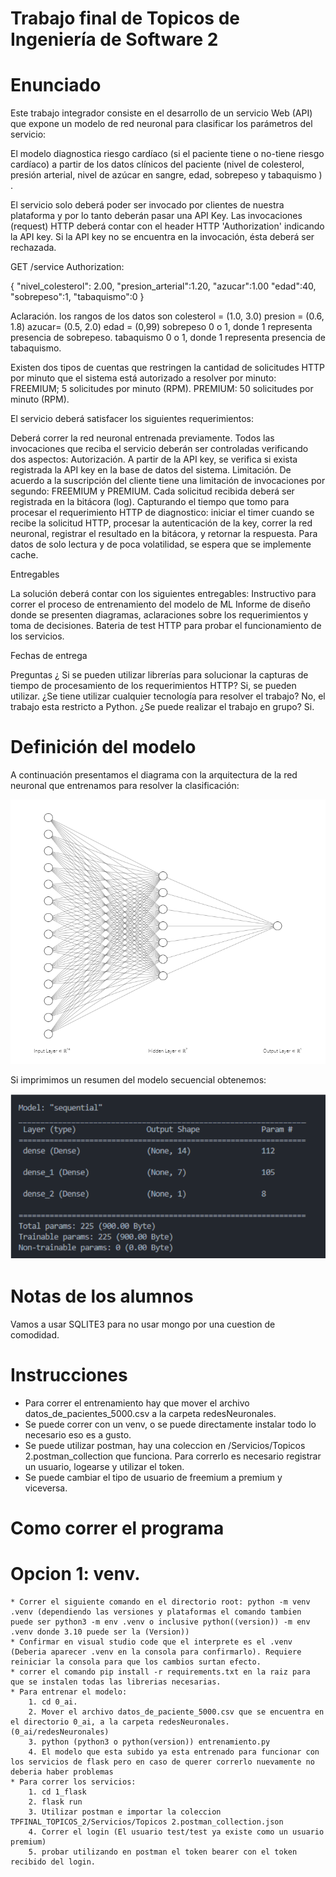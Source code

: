 # Trabajo final de Topicos de Ingeniería de Software 2

# Enunciado
Este trabajo integrador consiste en el desarrollo de un servicio Web (API) que expone un modelo de red neuronal para clasificar los parámetros del servicio:

El modelo diagnostica riesgo cardíaco (si el paciente tiene o no-tiene riesgo cardíaco) a partir de los datos clínicos del paciente (nivel de colesterol, presión arterial, nivel de azúcar en sangre, edad, sobrepeso y tabaquismo ) .

El servicio solo deberá poder ser invocado por clientes de nuestra plataforma y por lo tanto deberán pasar una API Key.  Las invocaciones (request) HTTP deberá contar con el header HTTP 'Authorization' indicando la API key.  Si la API key no se encuentra en la invocación, ésta deberá ser rechazada.

GET /service
Authorization: <API Key generada>

{
"nivel_colesterol": 2.00,
"presion_arterial":1.20,
"azucar":1.00
"edad":40,
"sobrepeso":1,
"tabaquismo":0
}

Aclaración. los rangos de los datos son
colesterol =  (1.0, 3.0)
presion = (0.6, 1.8)
azucar= (0.5, 2.0)
edad = (0,99)
sobrepeso 0 o 1, donde 1 representa presencia de sobrepeso.
tabaquismo 0 o 1, donde 1 representa presencia de tabaquismo.


Existen dos tipos de cuentas que restringen la cantidad de solicitudes HTTP por minuto que el sistema está autorizado a resolver por minuto:
FREEMIUM; 5 solicitudes por minuto (RPM).
PREMIUM: 50 solicitudes por minuto (RPM).

El servicio deberá satisfacer los siguientes requerimientos:

Deberá correr la red neuronal entrenada previamente.
Todos las  invocaciones que reciba el servicio deberán ser controladas verificando dos aspectos:
Autorización. A partir de la API key, se verifica si exista registrada la API key en la base de datos del sistema.
Limitación. De acuerdo a la suscripción del cliente tiene una limitación de invocaciones por segundo: FREEMIUM y PREMIUM.
Cada solicitud recibida deberá ser registrada en la bitácora (log). Capturando el tiempo que tomo para procesar el requerimiento HTTP de diagnostico: iniciar el timer cuando se recibe la solicitud HTTP, procesar la autenticación de la key, correr la red neuronal, registrar el resultado en la bitácora, y retornar la respuesta.
Para datos de solo lectura y de poca volatilidad, se espera que se implemente cache.


Entregables

La solución deberá contar con los siguientes entregables:
Instructivo para correr el proceso de entrenamiento del modelo de ML
Informe de diseño donde se presenten diagramas, aclaraciones sobre los requerimientos y toma de decisiones.
Bateria de test HTTP para probar el funcionamiento de los servicios.

Fechas de entrega



Preguntas
¿ Si se pueden utilizar librerías para solucionar la capturas de tiempo de procesamiento de los requerimientos HTTP?
Si, se pueden utilizar.
¿Se tiene utilizar cualquier tecnología para resolver el trabajo?
No, el trabajo esta restricto a Python.
¿Se puede realizar el trabajo en grupo?
Si.
 


# Definición del modelo

A continuación presentamos el diagrama con la arquitectura de la red neuronal que entrenamos para resolver la clasificación: 

![Alt text](imagenes/model1.png?raw=true "Title")


Si imprimimos un resumen del modelo secuencial obtenemos: 

![Alt text](imagenes/model2.png?raw=true "Title")


# Notas de los alumnos

Vamos a usar SQLITE3 para no usar mongo por una cuestion de comodidad.

# Instrucciones
* Para correr el entrenamiento hay que mover el archivo datos_de_pacientes_5000.csv a la carpeta redesNeuronales.
* Se puede correr con un venv, o se puede directamente instalar todo lo necesario eso es a gusto.
* Se puede utilizar postman, hay una coleccion en /Servicios/Topicos 2.postman_collection que funciona. Para correrlo es necesario registrar un usuario, logearse y utilizar el token.
* Se puede cambiar el tipo de usuario de freemium a premium y viceversa.

# Como correr el programa
# Opcion 1: venv.
    * Correr el siguiente comando en el directorio root: python -m venv .venv (dependiendo las versiones y plataformas el comando tambien puede ser python3 -m env .venv o inclusive python((version)) -m env .venv donde 3.10 puede ser la (Version))
    * Confirmar en visual studio code que el interprete es el .venv (Deberia aparecer .venv en la consola para confirmarlo). Requiere reiniciar la consola para que los cambios surtan efecto.
    * correr el comando pip install -r requirements.txt en la raiz para que se instalen todas las librerias necesarias.
    * Para entrenar el modelo: 
        1. cd 0_ai.
        2. Mover el archivo datos_de_paciente_5000.csv que se encuentra en el directorio 0_ai, a la carpeta redesNeuronales. (0_ai/redesNeuronales)
        3. python (python3 o python(version)) entrenamiento.py
        4. El modelo que esta subido ya esta entrenado para funcionar con los servicios de flask pero en caso de querer correrlo nuevamente no deberia haber problemas
    * Para correr los servicios:
        1. cd 1_flask
        2. flask run
        3. Utilizar postman e importar la coleccion TPFINAL_TOPICOS_2/Servicios/Topicos 2.postman_collection.json
        4. Correr el login (El usuario test/test ya existe como un usuario premium)
        5. probar utilizando en postman el token bearer con el token recibido del login.

